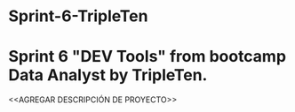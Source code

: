 # Sprint-6-TripleTen
# Sprint 6 "DEV Tools" from bootcamp Data Analyst by TripleTen.

<<AGREGAR DESCRIPCIÓN DE PROYECTO>>